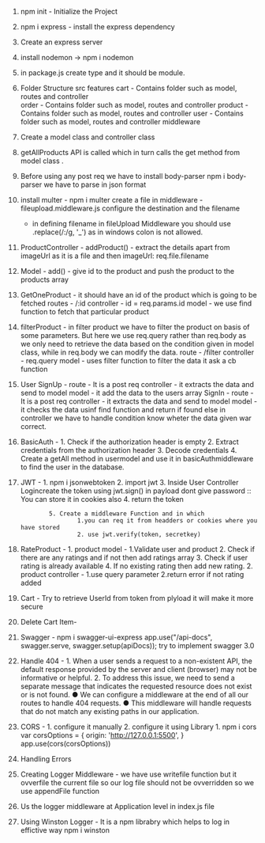 1. npm init - Initialize the Project
2. npm i express - install the express dependency 
3. Create an express server
4. install nodemon -> npm i nodemon
5. in package.js create type and it should be module.
6. Folder Structure 
    src
        features
            cart - Contains folder such as model, routes and controller  
            order - Contains folder such as model, routes and controller 
            product - Contains folder such as model, routes and controller 
            user - Contains folder such as model, routes and controller 
        middleware

7. Create a model class and controller class 
8. getAllProducts API is called which in turn calls the get method from model class .
9. Before using any post req we have to install body-parser
    npm i body-parser
    we have to parse in json format

10. install multer - npm i multer
    create a file in middleware - fileupload.middleware.js
    configure the destination and the filename 

    - in defining filename in fileUpload Middleware you should use .replace(/:/g, '_') as in windows colon is not allowed.

11. ProductController - addProduct() - extract the details apart from imageUrl as it is a file and then imageUrl: req.file.filename  
12. Model - add() - give id to the product and push the product to the products array 

13. GetOneProduct - 
        it should have an id of the product which is going to be fetched
        routes - /:id 
        controller - id = req.params.id
        model - we use find function to fetch that particular product

14. filterProduct - 
        in filter product we have to filter the product on basis of some parameters.
        But here we use req.query rather than req.body as we only need to retrieve the data  based on the condition given in model class, while in req.body we can modify the data.
        route - /filter
        controller - req.query 
        model - uses filter function to filter the data it ask a cb function

15. User 
        SignUp - 
                route - It is a post req 
                controller - it extracts the data and send to model
                model - it add the data to the users array
        SignIn - 
                route - It is a post req 
                controller - it extracts the data and send to model
                model - it checks the data usinf find function and return if found else in controller we have to handle condition know wheter the data given war correct.

16. BasicAuth - 
                1. Check if the authorization header is empty
                2. Extract credentials from the authorization header
                3. Decode credentials
                4. Create a getAll method in usermodel and use it in basicAuthmiddleware to find the user in the database.
17. JWT -
                1. npm i jsonwebtoken
                2. import jwt 
                3. Inside User Controller Logincreate the token using jwt.sign() in payload dont give password
                :: You can store it in cookies also
                4. return the token

                5. Create a middleware Function and in which 
                        1.you can req it from headders or cookies where you have stored 
                        2. use jwt.verify(token, secretkey)

18. RateProduct - 
                1. product model -
                        1.Validate user and product
                        2. Check if there are any ratings and if not then add ratings array
                        3. Check if user rating is already available
                        4. If no existing rating then add new rating.
                2. product controller -
                        1.use query parameter 
                        2.return error if not rating added

19. Cart -  Try to retrieve UserId from token from plyload it will make it more secure

20. Delete Cart Item- 

21. Swagger -   npm i swagger-ui-express
                app.use("/api-docs", swagger.serve, swagger.setup(apiDocs));
                try to implement swagger 3.0

22. Handle 404 - 1. When a user sends a request to a non-existent API, the default response
                        provided by the server and client (browser) may not be informative or helpful.
                2. To address this issue, we need to send a separate message that indicates the
                requested resource does not exist or is not found.
                ● We can configure a middleware at the end of all our routes to handle 404
                requests.
                ● This middleware will handle requests that do not match any existing paths in
                our application.


23. CORS -      1. configure it manually
                2. configure it using Library
                        1. npm i cors
                        var corsOptions = {
                        origin: 'http://127.0.0.1:5500',
                        }
                        app.use(cors(corsOptions))            


24. Handling Errors
 1. Creating Logger Middleware -  we have use writefile function but it ovverfile the current file so our log file should not be ovverridden so we use appendFile function

 2. Us the logger middleware at Application level in index.js file    

 3. Using Winston Logger - It is a npm librabry which helps to log in effictive way
        npm i winston